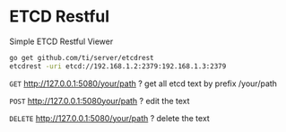 # ETCD Restful 

Simple ETCD Restful Viewer

```bash
go get github.com/ti/server/etcdrest
etcdrest -uri etcd://192.168.1.2:2379:192.168.1.3:2379
```


`GET` http://127.0.0.1:5080/your/path  ? get all etcd text by prefix /your/path

`POST` http://127.0.0.1:5080your/path  ? edit the text

`DELETE` http://127.0.0.1:5080/your/path  ? delete the text
